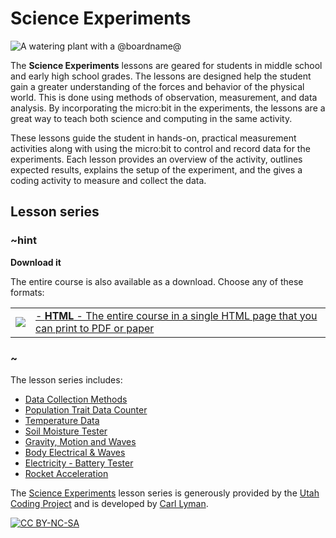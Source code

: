# Science Experiments

![A watering plant with a @boardname@](/static/courses/ucp-science.jpg)

The **Science Experiments** lessons are geared for students in middle school and early high school grades. The lessons are designed help the student gain a greater understanding of the forces and behavior of the physical world. This is done using methods of observation, measurement, and data analysis. By incorporating the micro:bit in the experiments, the lessons are a great way to teach both science and computing in the same activity.
 
These lessons guide the student in hands-on, practical measurement activities along with using the micro:bit to control and record data for the experiments. Each lesson provides an overview of the activity, outlines expected results, explains the setup of the experiment, and the gives a coding activity to measure and collect the data.

## Lesson series

### ~hint

**Download it**

The entire course is also available as a download. Choose any of these formats:

|||
|-|-|
| [![](/static/courses/csintro/icons/html-24x24.png)](/--docs#book:/courses/ucp-science/SUMMARY) | [- **HTML** - The entire course in a single HTML page that you can print to PDF or paper](/--docs#book:/courses/ucp-science/SUMMARY) |

### ~


The lesson series includes:
 
* [Data Collection Methods](/courses/ucp-science/data-collection)
* [Population Trait Data Counter](/courses/ucp-science/population)
* [Temperature Data](/courses/ucp-science/temperature)
* [Soil Moisture Tester](/courses/ucp-science/soil-moisture)
* [Gravity, Motion and Waves](/courses/ucp-science/gravity)
* [Body Electrical & Waves](/courses/ucp-science/body-electrical)
* [Electricity - Battery Tester](/courses/ucp-science/electricity)
* [Rocket Acceleration](/courses/ucp-science/rocket-acceleration)
 
The [Science Experiments](https://sites.google.com/view/utahcodingproject/csta/microbit-science-experiments) lesson series is generously provided by the [Utah Coding Project](https://sites.google.com/view/utahcodingproject/home) and is developed by [Carl Lyman](mailto:utahcoding@outlook.com).
 
[![CC BY-NC-SA](https://licensebuttons.net/l/by-nc-sa/4.0/88x31.png)](https://creativecommons.org/licenses/by-nc-sa/4.0/)
